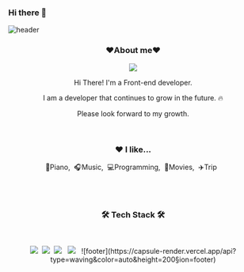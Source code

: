 ### Hi there 👋

<!--
**hevly/hevly** is a ✨ _special_ ✨ repository because its `README.md` (this file) appears on your GitHub profile.

Here are some ideas to get you started:

- 🔭 I’m currently working on ...
- 🌱 I’m currently learning ...
- 👯 I’m looking to collaborate on ...
- 🤔 I’m looking for help with ...
- 💬 Ask me about ...
- 📫 How to reach me: ...
- 😄 Pronouns: ...
- ⚡ Fun fact: ...
-->



  
![header](https://capsule-render.vercel.app/api?type=waving&color=auto&height=200&section=header&text=Welcome%20to%20SeungHee's%20Github&fontSize=50&animation=twinkling&text-color=black)

<h3 align="center"><b>❤️About me❤️</b></h3>
<p align="center"><a href="https://t0jji-loong.tistory.com/" target="_blank"><img src="https://img.shields.io/badge/BLOG-EA4AAA?style=flat&logo=GitHub Sponsors&logoColor=white"/></a></p>

<p align="center">Hi There! I'm a Front-end developer.</p>
<p align="center">I am a developer that continues to grow in the future. 🔥</p>
<p align="center">Please look forward to my growth. </p>

<br>

<h3 align="center">❤️ I like...</h3>
<p align="center">🎹Piano,&nbsp;&nbsp;🎧Music,&nbsp;&nbsp;💻Programming,&nbsp;&nbsp;🎥Movies,&nbsp;&nbsp;✈️Trip&nbsp;&nbsp;</p>

<br>
<br>
  
<h3 align="center"><b>🛠 Tech Stack 🛠</b></h3>
</br>
<p align="center">
<img src="https://img.shields.io/badge/HTML-orange?style=flat-square&logo=HTML&logoColor=white"/></a>&nbsp
<img src="https://img.shields.io/badge/Javascript-yellow?style=flat-square&logo=Javascript&logoColor=white"/></a>&nbsp 
<img src="https://img.shields.io/badge/CSS3-1572B6?style=flat-square&logo=CSS3&logoColor=white"/></a> &nbsp
<img src="https://img.shields.io/badge/bootstrap-7952B3?style=for-the-badge&logo=bootstrap&logoColor=white"></a> &nbsp
![footer](https://capsule-render.vercel.app/api?type=waving&color=auto&height=200&section=footer)
